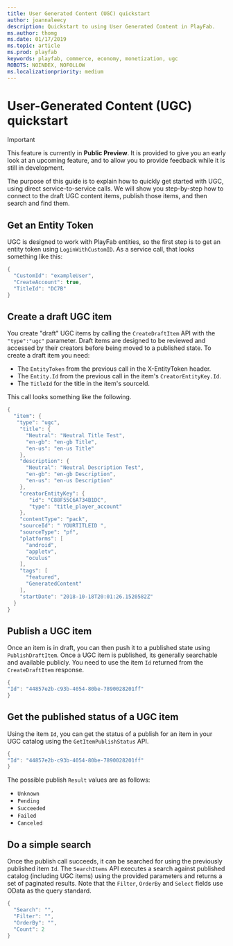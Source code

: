 ```yaml
---
title: User Generated Content (UGC) quickstart
author: joannaleecy
description: Quickstart to using User Generated Content in PlayFab.
ms.author: thomg
ms.date: 01/17/2019
ms.topic: article
ms.prod: playfab
keywords: playfab, commerce, economy, monetization, ugc
ROBOTS: NOINDEX, NOFOLLOW
ms.localizationpriority: medium
---
```


# User-Generated Content (UGC) quickstart

> [!IMPORTANT]
> This feature is currently in **Public Preview**. It is provided to give you an early look at an upcoming feature, and to allow you to provide feedback while it is still in development.

The purpose of this guide is to explain how to quickly get started with UGC, using direct service-to-service calls. We will show you step-by-step how to connect to the draft UGC content items, publish those items, and then search and find them.

## Get an Entity Token

UGC is designed to work with PlayFab entities, so the first step is to get an entity token using `LoginWithCustomID`. As a service call, that looks something like this:

```csharp
{
  "CustomId": "exampleUser",
  "CreateAccount": true,
  "TitleId": "DC7B"
}
```

## Create a draft UGC item

You create "draft" UGC items by calling the `CreateDraftItem` API with the ``"type":"ugc"`` parameter. Draft items are designed to be reviewed and accessed by their creators before being moved to a published state. To create a draft item you need:

- The `EntityToken` from the previous call in the X-EntityToken header.
- The `Entity.Id` from the previous call in the item's `CreatorEntityKey.Id`.
- The `TitleId` for the title in the item's sourceId.

This call looks something like the following.

```csharp
{
  "item": {
   "type": "ugc",
    "title": {
      "Neutral": "Neutral Title Test",
      "en-gb": "en-gb Title",
      "en-us": "en-us Title"
    },
    "description": {
      "Neutral": "Neutral Description Test",
      "en-gb": "en-gb Description",
      "en-us": "en-us Description"
    },
    "creatorEntityKey": {
       "id": "C88F55C6A734B1DC",
       "type": "title_player_account"
    },
    "contentType": "pack",
    "sourceId": " YOURTITLEID ",
    "sourceType": "pf",
    "platforms": [
      "android",
      "appletv",
      "oculus"
    ],
    "tags": [
      "featured",
      "GeneratedContent"
    ],
    "startDate": "2018-10-18T20:01:26.1520582Z"
  }
}
```

## Publish a UGC item

Once an item is in draft, you can then push it to a published state using `PublishDraftItem`. Once a UGC item is published, its generally searchable and available publicly. You need to use the item `Id` returned from the `CreateDraftItem` response.

```csharp
{
"Id": "44857e2b-c93b-4054-80be-7890028201ff"
}
```

## Get the published status of a UGC item

Using the item `Id`, you can get the status of a publish for an item in your UGC catalog using the `GetItemPublishStatus` API.

```csharp
{
"Id": "44857e2b-c93b-4054-80be-7890028201ff"
}
```

The possible publish `Result` values are as follows:

- `Unknown`
- `Pending`
- `Succeeded`
- `Failed`
- `Canceled`


## Do a simple search

Once the publish call succeeds, it can be searched for using the previously published item `Id`. The `SearchItems` API executes a search against published catalog (including UGC items) using the provided parameters and returns a set of paginated results. Note that the `Filter`, `OrderBy` and `Select` fields use OData as the query standard.

```csharp
{
  "Search": "",
  "Filter": "",
  "OrderBy": "",
  "Count": 2
}
```

